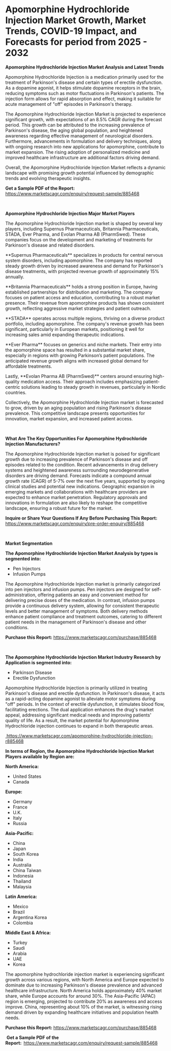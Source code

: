 <p><h1>Apomorphine Hydrochloride Injection Market Growth, Market Trends, COVID-19 Impact, and Forecasts for period from 2025 - 2032</h1></p><p><strong>Apomorphine Hydrochloride Injection Market Analysis and Latest Trends</strong></p>
<p><p>Apomorphine Hydrochloride Injection is a medication primarily used for the treatment of Parkinson's disease and certain types of erectile dysfunction. As a dopamine agonist, it helps stimulate dopamine receptors in the brain, reducing symptoms such as motor fluctuations in Parkinson's patients. The injection form allows for rapid absorption and effect, making it suitable for acute management of "off" episodes in Parkinson's therapy.</p><p>The Apomorphine Hydrochloride Injection Market is projected to experience significant growth, with expectations of an 8.5% CAGR during the forecast period. This growth can be attributed to the increasing prevalence of Parkinson's disease, the aging global population, and heightened awareness regarding effective management of neurological disorders. Furthermore, advancements in formulation and delivery techniques, along with ongoing research into new applications for apomorphine, contribute to market expansion. The rising adoption of personalized medicine and improved healthcare infrastructure are additional factors driving demand. </p><p>Overall, the Apomorphine Hydrochloride Injection Market reflects a dynamic landscape with promising growth potential influenced by demographic trends and evolving therapeutic insights.</p></p>
<p><strong>Get a Sample PDF of the Report:&nbsp;</strong> <a href="https://www.marketscagr.com/enquiry/request-sample/885468?utm_campaign=3135&utm_medium=2&utm_source=Github&utm_content=ia&utm_term=13042025&utm_id=apomorphine-hydrochloride-injection">https://www.marketscagr.com/enquiry/request-sample/885468</a></p>
<p>&nbsp;</p>
<p><strong>Apomorphine Hydrochloride Injection Major Market Players</strong></p>
<p><p>The Apomorphine Hydrochloride Injection market is shaped by several key players, including Supernus Pharmaceuticals, Britannia Pharmaceuticals, STADA, Ever Pharma, and Evolan Pharma AB (PharmSwed). These companies focus on the development and marketing of treatments for Parkinson's disease and related disorders.</p><p>**Supernus Pharmaceuticals** specializes in products for central nervous system disorders, including apomorphine. The company has reported steady growth driven by increased awareness and demand for Parkinson's disease treatments, with projected revenue growth of approximately 15% annually. </p><p>**Britannia Pharmaceuticals** holds a strong position in Europe, having established partnerships for distribution and marketing. The company focuses on patient access and education, contributing to a robust market presence. Their revenue from apomorphine products has shown consistent growth, reflecting aggressive market strategies and patient outreach.</p><p>**STADA** operates across multiple regions, thriving on a diverse product portfolio, including apomorphine. The company's revenue growth has been significant, particularly in European markets, positioning it well for increasing sales amid expanding therapeutic indications.</p><p>**Ever Pharma** focuses on generics and niche markets. Their entry into the apomorphine space has resulted in a substantial market share, especially in regions with growing Parkinson’s patient populations. The anticipated revenue growth aligns with increased global demand for affordable treatments.</p><p>Lastly, **Evolan Pharma AB (PharmSwed)** centers around ensuring high-quality medication access. Their approach includes emphasizing patient-centric solutions leading to steady growth in revenues, particularly in Nordic countries.</p><p>Collectively, the Apomorphine Hydrochloride Injection market is forecasted to grow, driven by an aging population and rising Parkinson's disease prevalence. This competitive landscape presents opportunities for innovation, market expansion, and increased patient access.</p></p>
<p>&nbsp;</p>
<p><strong>What Are The Key Opportunities For Apomorphine Hydrochloride Injection Manufacturers?</strong></p>
<p><p>The Apomorphine Hydrochloride Injection market is poised for significant growth due to increasing prevalence of Parkinson's disease and off episodes related to the condition. Recent advancements in drug delivery systems and heightened awareness surrounding neurodegenerative disorders are driving demand. Forecasts indicate a compound annual growth rate (CAGR) of 5-7% over the next five years, supported by ongoing clinical studies and potential new indications. Geographic expansion in emerging markets and collaborations with healthcare providers are expected to enhance market penetration. Regulatory approvals and innovations in formulation are also likely to reshape the competitive landscape, ensuring a robust future for the market.</p></p>
<p><strong>Inquire or Share Your Questions If Any Before Purchasing This Report:</strong> <a href="https://www.marketscagr.com/enquiry/pre-order-enquiry/885468?utm_campaign=3135&utm_medium=2&utm_source=Github&utm_content=ia&utm_term=13042025&utm_id=apomorphine-hydrochloride-injection">https://www.marketscagr.com/enquiry/pre-order-enquiry/885468</a></p>
<p>&nbsp;</p>
<p><strong>Market Segmentation</strong></p>
<p><strong>The Apomorphine Hydrochloride Injection Market Analysis by types is segmented into:</strong></p>
<p><ul><li>Pen Injectors</li><li>Infusion Pumps</li></ul></p>
<p><p>The Apomorphine Hydrochloride Injection market is primarily categorized into pen injectors and infusion pumps. Pen injectors are designed for self-administration, offering patients an easy and convenient method for delivering precise doses of the medication. In contrast, infusion pumps provide a continuous delivery system, allowing for consistent therapeutic levels and better management of symptoms. Both delivery methods enhance patient compliance and treatment outcomes, catering to different patient needs in the management of Parkinson's disease and other conditions.</p></p>
<p><strong>Purchase this Report:&nbsp;</strong><a href="https://www.marketscagr.com/purchase/885468?utm_campaign=3135&utm_medium=2&utm_source=Github&utm_content=ia&utm_term=13042025&utm_id=apomorphine-hydrochloride-injection">https://www.marketscagr.com/purchase/885468</a></p>
<p>&nbsp;</p>
<p><strong>The Apomorphine Hydrochloride Injection Market Industry Research by Application is segmented into:</strong></p>
<p><ul><li>Parkinson Disease</li><li>Erectile Dysfunction</li></ul></p>
<p><p>Apomorphine Hydrochloride Injection is primarily utilized in treating Parkinson's disease and erectile dysfunction. In Parkinson's disease, it acts as a rapid-acting dopamine agonist to alleviate motor symptoms during "off" periods. In the context of erectile dysfunction, it stimulates blood flow, facilitating erections. The dual application enhances the drug's market appeal, addressing significant medical needs and improving patients' quality of life. As a result, the market potential for Apomorphine Hydrochloride injection continues to expand in both therapeutic areas.</p></p>
<p><a href="https://www.marketscagr.com/apomorphine-hydrochloride-injection-r885468?utm_campaign=3135&utm_medium=2&utm_source=Github&utm_content=ia&utm_term=13042025&utm_id=apomorphine-hydrochloride-injection">&nbsp;https://www.marketscagr.com/apomorphine-hydrochloride-injection-r885468</a></p>
<p><strong>In terms of Region, the Apomorphine Hydrochloride Injection Market Players available by Region are:</strong></p>
<p>
    <p> <strong> North America: </strong>
        <ul>
            <li>United States</li>
            <li>Canada</li>
        </ul>
        </p> 
    <p> <strong> Europe: </strong>
        <ul>
            <li>Germany</li>
            <li>France</li>
            <li>U.K.</li>
            <li>Italy</li>
            <li>Russia</li>
        </ul>
        </p> 
    <p> <strong> Asia-Pacific: </strong>
        <ul>
            <li>China</li>
            <li>Japan</li>
            <li>South Korea</li>
            <li>India</li>
            <li>Australia</li>
            <li>China Taiwan</li>
            <li>Indonesia</li>
            <li>Thailand</li>
            <li>Malaysia</li>
        </ul>
        </p> 
    <p> <strong> Latin America: </strong>
        <ul>
            <li>Mexico</li>
            <li>Brazil</li>
            <li>Argentina Korea</li>
            <li>Colombia</li>
        </ul>
        </p> 
    <p> <strong> Middle East & Africa: </strong>
        <ul>
            <li>Turkey</li>
            <li>Saudi</li>
            <li>Arabia</li>
            <li>UAE</li>
            <li>Korea</li>
        </ul>
    </p>
    </p>
<p><p>The apomorphine hydrochloride injection market is experiencing significant growth across various regions, with North America and Europe expected to dominate due to increasing Parkinson's disease prevalence and advanced healthcare infrastructure. North America holds approximately 40% market share, while Europe accounts for around 30%. The Asia-Pacific (APAC) region is emerging, projected to contribute 20% as awareness and access improve. China, representing about 10% of the market, is witnessing rising demand driven by expanding healthcare initiatives and population health needs.</p></p>
<p><strong>Purchase this Report: </strong><a href="https://www.marketscagr.com/purchase/885468?utm_campaign=3135&utm_medium=2&utm_source=Github&utm_content=ia&utm_term=13042025&utm_id=apomorphine-hydrochloride-injection">https://www.marketscagr.com/purchase/885468</a></p>
<p>&nbsp;<strong>Get a Sample PDF of the Report:&nbsp;&nbsp;</strong><a href="https://www.marketscagr.com/enquiry/request-sample/885468?utm_campaign=3135&utm_medium=2&utm_source=Github&utm_content=ia&utm_term=13042025&utm_id=apomorphine-hydrochloride-injection">https://www.marketscagr.com/enquiry/request-sample/885468</a></p>
<p><strong></strong></p>
<p><p></p><p></p><p></p></p>